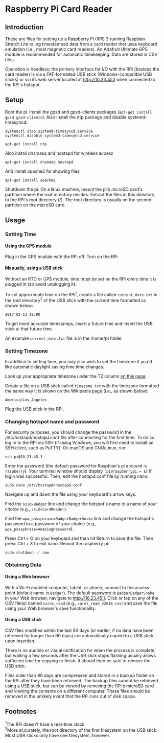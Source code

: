 # Raspberry Pi Card Reader

## Introduction

These are files for setting up a Raspberry Pi (RPi) 3 running Raspbian Stretch Lite
to log timestamped data from a card reader that uses keyboard emulation (i.e.,
most magnetic card readers). An Adafruit Ultimate GPS module is recommended for
automatic timekeeping. Data are stored in CSV files.

Operation is headless; the primary interface for I/O with the RPi (besides the
card reader) is via a FAT-formatted USB stick (Windows-compatible USB sticks) or
via its web server located at http://10.23.45.1 when connected to the RPi's hotspot.

## Setup

Boot the pi. Install the gpsd and gpsd-clients packages (`apt-get install gpsd gpsd-clients`). Also install the ntp package and disable systemd-timesyncd:

    systemctl stop systemd-timesyncd.service
    systemctl disable systemd-timesyncd.service

    apt-get install ntp

Also install dnsmasq and hostapd for wireless access

    apt-get install dnsmasq hostapd

And install apache2 for showing files

    apt-get install apache2
    
Shutdown the pi. On a linux machine, mount the pi's microSD card's partition where the root directory resides. Extract the files in this directory to the RPi's root directory (/). The root directory is usually on the second partition on the microSD card. 

## Usage

### Setting Time

#### Using the GPS module
Plug in the GPS module with the RPi off. Turn on the RPi.

#### Manually, using a USB stick
Without an RTC or GPS module, time must be set on the RPi every time
it is plugged in (so avoid unplugging it).

To set approximate time on the RPi<sup>1</sup>, create a file called
`current_date.txt` in the root directory<sup>2</sup> of the USB stick with the
current time formatted as shown below:  

    2017-02-13 18:00

To get more accurate timestamps, insert a future time and insert the USB stick
at that future time.

An example `current_date.txt` file is in the /home/pi folder.

### Setting Timezone

In addition to setting time, you may also wish to set the timezone if you'd like
automatic daylight saving time time changes.

Look up your appropriate timezone under the TZ column
[on this page](https://en.wikipedia.org/wiki/List_of_tz_database_time_zones).

Create a file on a USB stick called `timezone.txt` with the timezone formatted
the same way it is shown on the Wikipedia page (i.e., as shown below):

    America/Los_Angeles
    
Plug the USB stick in the RPi.

### Changing hotspot name and password

For security purposes, you should change the password in the /etc/hostapd/hostapd.conf
file after connecting for the first time. To do so, log in to the RPi via SSH (if using
Windows, you will first need to install an SSH client, such as PuTTY). On macOS and GNU/Linux,
run:

    ssh pi@10.23.45.1

Enter the password (the default password for Raspbian's pi account is `raspberry`). Your
terminal window should display `[pi@raspberrypi:~ $]` if login was successful. Then, edit
the hostapd.conf file by running nano:

    sudo nano /etc/hostapd/hostapd.conf

Navigate up and down the file using your keyboard's arrow keys.

Find the `ssid=Badger` line and change the hotspot's name to a name of your choice (e.g.,
`ssid=CardReader`).

Find the `wpa_passphrase=BadgerBadgerSnake` line and change the hotspot's password to a
password of your choice (e.g., `wpa_passphrase=AmazingPassword`).

Press Ctrl + O on your keyboard and then hit Return to save the file. Then press Ctrl + X
to exit nano. Reboot the raspberry pi:

    sudo shutdown -r now

### Obtaining Data

#### Using a Web browser

With a Wi-Fi enabled computer, tablet, or phone, connect to the access point (default name is
`Badger`). The default password is `BadgerBadgerSnake`. In your Web browser,
navigate to http://10.23.45.1. Click or tap on any of the CSV file(s) named `cards_read`
(e.g., `cards_read_S2018.csv`) and save the file using your Web browser's save functionality.

#### Using a USB stick

CSV files modified within the last 90 days (or earlier, if no data have been
retrieved for longer than 90 days) are automatically copied to a USB stick
upon insertion.

There is no audible or visual notification for when the process is complete, but
waiting a few seconds after the USB stick stops flashing usually allows
sufficient time for copying to finish. It should then be safe to remove the USB
stick.

Files older than 90 days are compressed and stored in a backup folder on the RPi
after they have been retrieved. The backup files cannot be retrieved using a USB
stick, but can be viewed by removing the RPi's microSD card and viewing the
contents on a different computer. These files should be removed in the unlikely
event that the RPi runs out of disk space.

## Footnotes

<sup>1</sup>The RPi doesn't have a real-time clock  
<sup>2</sup>More accurately, the root directory of the first filesystem on the
USB stick. Most USB sticks only have one filesystem, however.

